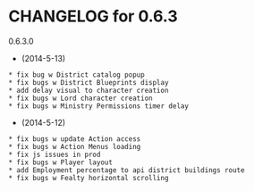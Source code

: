    CHANGELOG for 0.6.3
   ===================

   0.6.3.0

   * (2014-5-13)

    * fix bug w District catalog popup
    * fix bugs w District Blueprints display
    * add delay visual to character creation
    * fix bugs w Lord character creation
    * fix bugs w Ministry Permissions timer delay

   * (2014-5-12)

    * fix bugs w update Action access
    * fix bugs w Action Menus loading
    * fix js issues in prod
    * fix bugs w Player layout
    * add Employment percentage to api district buildings route
    * fix bugs w Fealty horizontal scrolling
